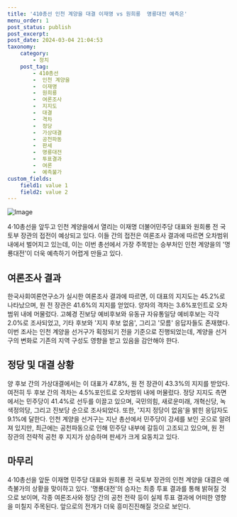 ```yaml
---
title: '410총선 인천 계양을 대결 이재명 vs 원희룡  명룡대전 예측은'
menu_order: 1
post_status: publish
post_excerpt: 
post_date: 2024-03-04 21:04:53
taxonomy:
    category:
        - 정치
    post_tag:
        - 410총선
        -  인천 계양을
        -  이재명
        -  원희룡
        -  여론조사
        -  지지도
        -  대결
        -  격차
        -  정당
        -  가상대결
        -  공천파동
        -  판세
        -  명룡대전
        -  투표결과
        -  여론
        -  예측불가
custom_fields:
    field1: value 1
    field2: value 2
---
```


![Image](https://imgnews.pstatic.net/image/029/2024/03/04/0002858629_001_20240304090210794.jpg?type=w647)

4·10총선을 앞두고 인천 계양을에서 열리는 이재명 더불어민주당 대표와 원희룡 전 국토부 장관의 접전이 예상되고 있다. 이들 간의 접전은 여론조사 결과에 따르면 오차범위 내에서 벌어지고 있는데, 이는 이번 총선에서 가장 주목받는 승부처인 인천 계양을의 '명룡대전'이 더욱 예측하기 어렵게 만들고 있다.
## 여론조사 결과
한국사회여론연구소가 실시한 여론조사 결과에 따르면, 이 대표의 지지도는 45.2%로 나타났으며, 원 전 장관은 41.6%의 지지를 얻었다. 양자의 격차는 3.6%포인트로 오차범위 내에 머물렀다. 고혜경 진보당 예비후보와 유동규 자유통일당 예비후보는 각각 2.0%로 조사되었고, 기타 후보와 '지지 후보 없음', 그리고 '모름' 응답자들도 존재했다.
이번 조사는 인천 계양을 선거구가 획정되기 전을 기준으로 진행되었는데, 계양을 선거구의 변화로 기존의 지역 구성도 영향을 받고 있음을 감안해야 한다.
## 정당 및 대결 상황
양 후보 간의 가상대결에서는 이 대표가 47.8%, 원 전 장관이 43.3%의 지지를 받았다. 여전히 두 후보 간의 격차는 4.5%포인트로 오차범위 내에 머물렀다. 정당 지지도 측면에서는 민주당이 41.4%로 선두를 이끌고 있으며, 국민의힘, 새로운미래, 개혁신당, 녹색정의당, 그리고 진보당 순으로 조사되었다. 또한, '지지 정당이 없음'을 밝힌 응답자도 9.1%에 달한다.
인천 계양을 선거구는 지난 총선에서 민주당이 강세를 보인 곳으로 알려져 있지만, 최근에는 공천파동으로 인해 민주당 내부에 갈등이 고조되고 있으며, 원 전 장관의 전략적 공천 후 지지가 상승하며 판세가 크게 요동치고 있다.
## 마무리
4·10총선을 앞둔 이재명 민주당 대표와 원희룡 전 국토부 장관의 인천 계양을 대결은 예측불가의 상황을 맞이하고 있다. '명룡대전'의 승자는 최종 투표 결과를 통해 밝혀질 것으로 보이며, 각종 여론조사와 정당 간의 공천 전략 등이 실제 투표 결과에 어떠한 영향을 미칠지 주목된다. 앞으로의 전개가 더욱 흥미진진해질 것으로 보인다.

